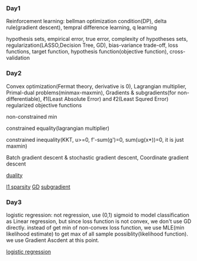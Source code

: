 ### Day1

Reinforcement learning: bellman optimization condition(DP), delta rule(gradient descent), tempral difference learning, q learning

hypothesis sets, empirical error, true error, complexity of hypotheses sets, regularization(LASSO,Decision Tree, GD), bias-variance trade-off, loss functions, target function, hypothesis function(objective function), cross-validation


### Day2

Convex optimization(Fermat theory, derivative is 0), Lagrangian multiplier, Primal-dual problems(minmax-maxmin), Gradients & subgradients(for non-differentiable), ℓ1(Least Absolute Error) and ℓ2(Least Squred Error) regularized objective functions


non-constrained min

constrained equality(lagrangian multiplier)

constrained inequality(KKT, u>=0, f'-sum(g')=0, sum(ug(x*))=0, it is just maxmin)


Batch gradient descent & stochastic gradient descent, Coordinate gradient descent

<a href=https://www.zhihu.com/question/58584814>duality</a>

<a href=https://www.quora.com/Why-small-l1-norm-means-sparsity/answer/Prasoon-Goyal>l1 sparsity</a>
<a href=https://www.cnblogs.com/pinard/p/5970503.html>GD</a>
<a href=https://blog.csdn.net/lansatiankongxxc/article/details/46386341>subgradient</a>


### Day3

logistic regression: not regression, use (0,1) sigmoid to model classification as Linear regression, but since loss function is not convex, we don't use GD directly. instead of get min of non-convex loss function, we use MLE(min likelihood estimate) to get max of all sample possiblity(likelihood function). we use Gradient Ascdent at this point.

<a href=https://blog.csdn.net/w401229755/article/details/51712581>logistic regression</a>

